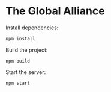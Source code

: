 # The Global Alliance

Install dependencies:

```
npm install
```

Build the project:
```
npm build
```

Start the server:

```
npm start
```